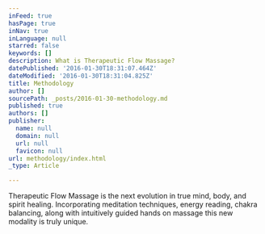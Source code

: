 ```yaml
---
inFeed: true
hasPage: true
inNav: true
inLanguage: null
starred: false
keywords: []
description: What is Therapeutic Flow Massage?
datePublished: '2016-01-30T18:31:07.464Z'
dateModified: '2016-01-30T18:31:04.825Z'
title: Methodology
author: []
sourcePath: _posts/2016-01-30-methodology.md
published: true
authors: []
publisher:
  name: null
  domain: null
  url: null
  favicon: null
url: methodology/index.html
_type: Article

---
```

Therapeutic Flow Massage is the next evolution in true mind, body, and spirit healing. Incorporating meditation techniques, energy reading, chakra balancing, along with intuitively guided hands on massage this new modality is truly unique.